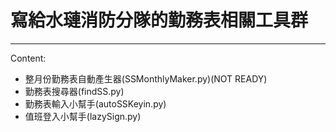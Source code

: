 ﻿# 寫給水璉消防分隊的勤務表相關工具群
---------------------------------------------------------
Content: 
* 整月份勤務表自動產生器(SSMonthlyMaker.py)(NOT READY)
* 勤務表搜尋器(findSS.py)
* 勤務表輸入小幫手(autoSSKeyin.py)
* 值班登入小幫手(lazySign.py)